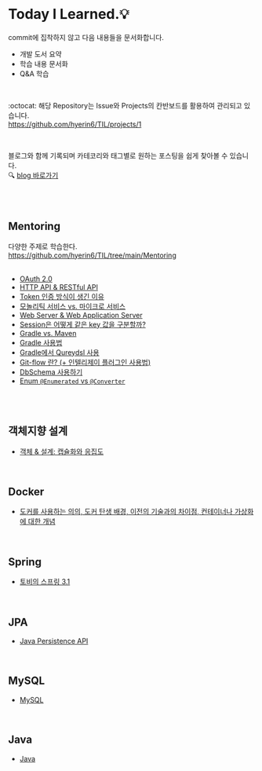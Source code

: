 <br />       

# Today I Learned.💡     

commit에 집착하지 않고 다음 내용들을 문서화합니다.           
* 개발 도서 요약     
* 학습 내용 문서화     
* Q&A 학습         

<br />     

:octocat: 해당 Repository는 Issue와 Projects의 칸반보드를 활용하여 관리되고 있습니다.        
<https://github.com/hyerin6/TIL/projects/1>       
 
<br />  

블로그와 함께 기록되며 카테코리와 태그별로 원하는 포스팅을 쉽게 찾아볼 수 있습니다.   
:mag: [blog 바로가기](https://hyerin6.github.io/)              

<br />       
<br />    

## Mentoring      
다양한 주제로 학습한다.     
<https://github.com/hyerin6/TIL/tree/main/Mentoring>    
<br />     

* [OAuth 2.0](https://hyerin6.github.io/2021-07-23/OAuth2/)    
* [HTTP API & RESTful API](https://hyerin6.github.io/2021-07-23/restfulapi/)
* [Token 인증 방식이 생긴 이유](https://hyerin6.github.io/2021-07-23/session-token/)
* [모놀리틱 서비스 vs. 마이크로 서비스](https://hyerin6.github.io/2021-07-24/msa/)
* [Web Server & Web Application Server](https://hyerin6.github.io/2021-07-24/ws-was/)     
* [Session은 어떻게 같은 key 값을 구분할까?](https://hyerin6.github.io/2021-07-26/session-how-do-they-work/)            
* [Gradle vs. Maven](https://hyerin6.github.io/2021-01-06/buildtool/)      
* [Gradle 사용법](https://hyerin6.github.io/2021-07-31/gradle/)            
* [Gradle에서 Qureydsl 사용](https://hyerin6.github.io/2021-08-02/querydsl/)         
* [Git-flow 란? (+ 인텔리제이 플러그인 사용법)](https://hyerin6.github.io/2021-07-30/gitflow/)      
* [DbSchema 사용하기](https://hyerin6.github.io/2021-07-31/dbschema/)          
* [Enum `@Enumerated` vs `@Converter`](https://hyerin6.github.io/2021-08-06/enum-converter/)       



<br />       <br />       

## 객체지향 설계    
* [객체 & 설계: 캡슐화와 응집도](https://github.com/hyerin6/TIL/blob/main/Object/%EA%B0%9D%EC%B2%B4%26%EC%84%A4%EA%B3%84.md)     

<br />         

## Docker      
* [도커를 사용하는 의의, 도커 탄생 배경, 이전의 기술과의 차이점, 컨테이너나 가상화에 대한 개념](https://github.com/hyerin6/TIL/blob/main/Docker%26K8s/docker.md)    

<br />     

## Spring      
* [토비의 스프링 3.1](https://github.com/hyerin6/toby-spring)  

<br />     

## JPA     
* [Java Persistence API](https://github.com/hyerin6/JPA)     

<br />     

## MySQL    
* [MySQL](https://github.com/hyerin6/MySQL)   

<br />       

## Java 
* [Java](https://hyerin6.github.io/category/java/)   


